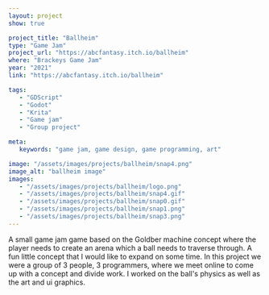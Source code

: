 ```yaml
---
layout: project
show: true

project_title: "Ballheim"
type: "Game Jam"
project_url: "https://abcfantasy.itch.io/ballheim"
where: "Brackeys Game Jam"
year: "2021"
link: "https://abcfantasy.itch.io/ballheim"

tags: 
   - "GDScript"
   - "Godot"
   - "Krita"
   - "Game jam"
   - "Group project"

meta:
   keywords: "game jam, game design, game programming, art"

image: "/assets/images/projects/ballheim/snap4.png"
image_alt: "ballheim image"
images:
   - "/assets/images/projects/ballheim/logo.png"
   - "/assets/images/projects/ballheim/snap4.gif"
   - "/assets/images/projects/ballheim/snap0.gif"
   - "/assets/images/projects/ballheim/snap1.png"
   - "/assets/images/projects/ballheim/snap3.png"
---
```

A small game jam game based on the Goldber machine concept where the player needs to create an arena which a ball needs to traverse through. A fun little concept that I would like to expand on some time.
In this project we were a group of 3 people, 3 programmers, where we meet online to come up with a concept and divide work. I worked on the ball's physics as well as the art and ui graphics.